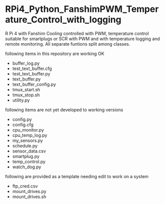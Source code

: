 # RPi4_Python_FanshimPWM_Temperature_Control_with_logging
R Pi 4 with Fanshim Cooling controlled with PWM, temperature control suitable for smartplugs or SCR with PWM and with temperature logging and remote monitoring.  All separate funtions split among classes.

following items in this repository are working OK
* buffer_log.py
* test_text_buffer.cfg
* test_text_buffer.py
* text_buffer.py
* text_buffer_config.py
* tmux_start.sh
* tmux_stop.sh
* utility.py

following items are not yet developed to working versions
* config.py
* config.cfg
* cpu_monitor.py
* cpu_temp_log.py
* my_sensors.py
* schedule.py
* sensor_data.csv
* smartplug.py
* temp_control.py
* watch_dog.py

following are provided as a template needing edit to work on a system
* ftp_cred.csv
* mount_drives.py
* mount_drives.sh
